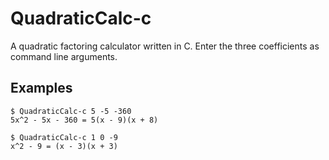 # QuadraticCalc-c
A quadratic factoring calculator written in C. Enter the three coefficients as command line arguments.

## Examples
```
$ QuadraticCalc-c 5 -5 -360
5x^2 - 5x - 360 = 5(x - 9)(x + 8)
```
```
$ QuadraticCalc-c 1 0 -9
x^2 - 9 = (x - 3)(x + 3)
```
